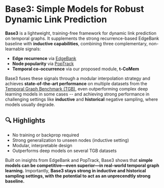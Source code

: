 # Base3: Simple Models for Robust Dynamic Link Prediction

**Base3** is a lightweight, training-free framework for dynamic link prediction on temporal graphs. It supplements the strong recurrence-based EdgeBank baseline with **inductive capabilities**, combining three complementary, non-learnable signals:

- **Edge recurrence** via [EdgeBank](https://github.com/fpour/DGB) 
- **Node popularity** via [PopTrack](https://github.com/temporal-graphs-negative-sampling/TGB/tree/main)  
- **Temporal co-occurrence** via our proposed module, **t-CoMem**

Base3 fuses these signals through a modular interpolation strategy and achieves **state-of-the-art performance** on multiple datasets from the [Temporal Graph Benchmark (TGB)](https://tgb.complexdatalab.com), even outperforming complex deep learning models in some cases -- and achieving strong performance in challenging settings like **inductive** and **historical** negative sampling, where models usually degrade.

## 🔍 Highlights
- No training or backprop required
- Strong generalization to unseen nodes (inductive setting)
- Modular, interpretable design
- Outperforms deep models on several TGB datasets


Built on insights from EdgeBank and PopTrack, Base3 shows that **simple models can be competitive—even superior—in real-world temporal graph learning.** Importantly, **Base3 stays strong in inductive and historical sampling settings, with the potential to act as an unprecendtly strong baseline.**

